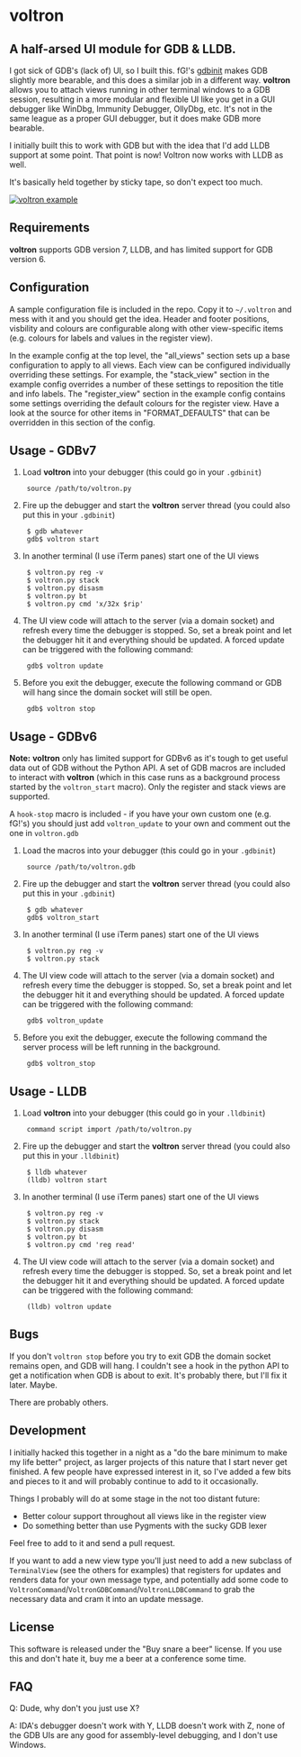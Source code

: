 voltron
=======

A half-arsed UI module for GDB & LLDB. 
--------------------------------------

I got sick of GDB's (lack of) UI, so I built this. fG!'s [gdbinit](https://github.com/gdbinit/Gdbinit) makes GDB slightly more bearable, and this does a similar job in a different way. **voltron** allows you to attach views running in other terminal windows to a GDB session, resulting in a more modular and flexible UI like you get in a GUI debugger like WinDbg, Immunity Debugger, OllyDbg, etc. It's not in the same league as a proper GUI debugger, but it does make GDB more bearable.

I initially built this to work with GDB but with the idea that I'd add LLDB support at some point. That point is now! Voltron now works with LLDB as well.

It's basically held together by sticky tape, so don't expect too much.

[![voltron example](http://github.com/snarez/voltron/raw/master/example.png)](#example)

Requirements
------------

**voltron** supports GDB version 7, LLDB, and has limited support for GDB version 6.

Configuration
-------------

A sample configuration file is included in the repo. Copy it to `~/.voltron` and mess with it and you should get the idea. Header and footer positions, visbility and colours are configurable along with other view-specific items (e.g. colours for labels and values in the register view).

In the example config at the top level, the "all_views" section sets up a base configuration to apply to all views. Each view can be configured individually overriding these settings. For example, the "stack_view" section in the example config overrides a number of these settings to reposition the title and info labels. The "register_view" section in the example config contains some settings overriding the default colours for the register view. Have a look at the source for other items in "FORMAT_DEFAULTS" that can be overridden in this section of the config.

Usage - GDBv7
-------------

1. Load **voltron** into your debugger (this could go in your `.gdbinit`)

		source /path/to/voltron.py

2. Fire up the debugger and start the **voltron** server thread (you could also put this in your `.gdbinit`)

		$ gdb whatever
		gdb$ voltron start

3. In another terminal (I use iTerm panes) start one of the UI views

		$ voltron.py reg -v
		$ voltron.py stack
		$ voltron.py disasm
		$ voltron.py bt
		$ voltron.py cmd 'x/32x $rip'

4. The UI view code will attach to the server (via a domain socket) and refresh every time the debugger is stopped. So, set a break point and let the debugger hit it and everything should be updated. A forced update can be triggered with the following command: 

		gdb$ voltron update

5. Before you exit the debugger, execute the following command or GDB will hang since the domain socket will still be open.

		gdb$ voltron stop

Usage - GDBv6
-------------

**Note:** **voltron** only has limited support for GDBv6 as it's tough to get useful data out of GDB without the Python API. A set of GDB macros are included to interact with **voltron** (which in this case runs as a background process started by the `voltron_start` macro). Only the register and stack views are supported.

A `hook-stop` macro is included - if you have your own custom one (e.g. fG!'s) you should just add `voltron_update` to your own and comment out the one in `voltron.gdb`

1. Load the macros into your debugger (this could go in your `.gdbinit`)

		source /path/to/voltron.gdb

2. Fire up the debugger and start the **voltron** server thread (you could also put this in your `.gdbinit`)

		$ gdb whatever
		gdb$ voltron_start

3. In another terminal (I use iTerm panes) start one of the UI views

		$ voltron.py reg -v
		$ voltron.py stack

4. The UI view code will attach to the server (via a domain socket) and refresh every time the debugger is stopped. So, set a break point and let the debugger hit it and everything should be updated. A forced update can be triggered with the following command: 

		gdb$ voltron_update

5. Before you exit the debugger, execute the following command the server process will be left running in the background.

		gdb$ voltron_stop

Usage - LLDB
-------------

1. Load **voltron** into your debugger (this could go in your `.lldbinit`)

		command script import /path/to/voltron.py

2. Fire up the debugger and start the **voltron** server thread (you could also put this in your `.lldbinit`)

		$ lldb whatever
		(lldb) voltron start

3. In another terminal (I use iTerm panes) start one of the UI views

		$ voltron.py reg -v
		$ voltron.py stack
		$ voltron.py disasm
		$ voltron.py bt
		$ voltron.py cmd 'reg read'

4. The UI view code will attach to the server (via a domain socket) and refresh every time the debugger is stopped. So, set a break point and let the debugger hit it and everything should be updated. A forced update can be triggered with the following command: 

		(lldb) voltron update

Bugs
----

If you don't `voltron stop` before you try to exit GDB the domain socket remains open, and GDB will hang. I couldn't see a hook in the python API to get a notification when GDB is about to exit. It's probably there, but I'll fix it later. Maybe.

There are probably others.

Development
-----------

I initially hacked this together in a night as a "do the bare minimum to make my life better" project, as larger projects of this nature that I start never get finished. A few people have expressed interest in it, so I've added a few bits and pieces to it and will probably continue to add to it occasionally.

Things I probably will do at some stage in the not too distant future:

* Better colour support throughout all views like in the register view
* Do something better than use Pygments with the sucky GDB lexer

Feel free to add to it and send a pull request.

If you want to add a new view type you'll just need to add a new subclass of `TerminalView` (see the others for examples) that registers for updates and renders data for your own message type, and potentially add some code to `VoltronCommand`/`VoltronGDBCommand`/`VoltronLLDBCommand` to grab the necessary data and cram it into an update message.

License
-------

This software is released under the "Buy snare a beer" license. If you use this and don't hate it, buy me a beer at a conference some time.

FAQ
---

Q: Dude, why don't you just use X?

A: IDA's debugger doesn't work with Y, LLDB doesn't work with Z, none of the GDB UIs are any good for assembly-level debugging, and I don't use Windows.
